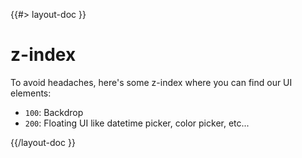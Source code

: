 <!--
/**
 * @name            z-index
 * @namespace       doc.css
 * @type            Markdown
 * @platform        md
 * @status          stable
 * @menu            Documentation / CSS           /doc/css/z-index
 *
 * @since           2.0.0
 * @author    Olivier Bossel <olivier.bossel@gmail.com> (https://coffeekraken.io)
 */
-->

{{#> layout-doc }}

# z-index

To avoid headaches, here's some z-index where you can find our UI elements:

-   `100`: Backdrop
-   `200`: Floating UI like datetime picker, color picker, etc...

{{/layout-doc }}
